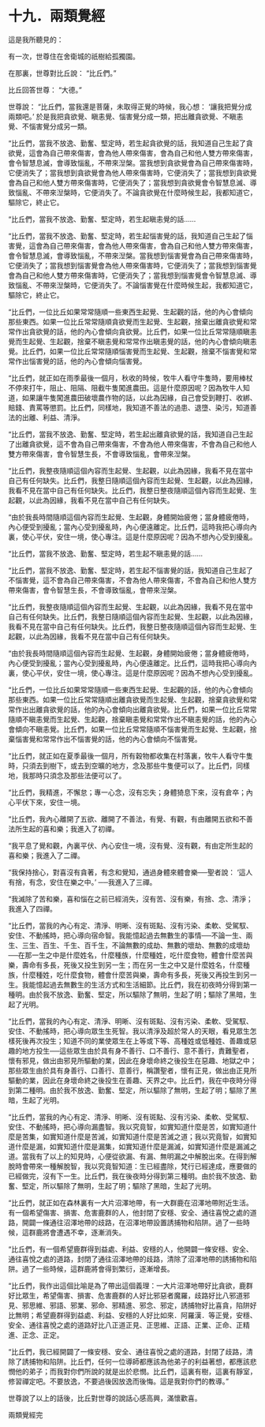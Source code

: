 # 十九．兩類覺經

這是我所聽見的：

有一次，世尊住在舍衛城的祇樹給孤獨園。

在那裏，世尊對比丘說： “比丘們。”

比丘回答世尊： “大德。”

世尊說： “比丘們，當我還是菩薩，未取得正覺的時候，我心想： ‘讓我把覺分成兩類吧。’ 於是我把貪欲覺、瞋恚覺、惱害覺分成一類，把出離貪欲覺、不瞋恚覺、不惱害覺分成另一類。

“比丘們，當我不放逸、勤奮、堅定時，若生起貪欲覺的話，我知道自己生起了貪欲覺，這會為自己帶來傷害，會為他人帶來傷害，會為自己和他人雙方帶來傷害，會令智慧息滅，會導致惱亂，不帶來湼槃。當我想到貪欲覺會為自己帶來傷害時，它便消失了；當我想到貪欲覺會為他人帶來傷害時，它便消失了；當我想到貪欲覺會為自己和他人雙方帶來傷害時，它便消失了；當我想到貪欲覺會令智慧息滅、導致惱亂、不帶來湼槃時，它便消失了。不論貪欲覺在什麼時候生起，我都知道它，驅除它，終止它。

“比丘們，當我不放逸、勤奮、堅定時，若生起瞋恚覺的話……

“比丘們，當我不放逸、勤奮、堅定時，若生起惱害覺的話，我知道自己生起了惱害覺，這會為自己帶來傷害，會為他人帶來傷害，會為自己和他人雙方帶來傷害，會令智慧息滅，會導致惱亂，不帶來湼槃。當我想到惱害覺會為自己帶來傷害時，它便消失了；當我想到惱害覺會為他人帶來傷害時，它便消失了；當我想到惱害覺會為自己和他人雙方帶來傷害時，它便消失了；當我想到惱害覺會令智慧息滅、導致惱亂、不帶來湼槃時，它便消失了。不論惱害覺在什麼時候生起，我都知道它，驅除它，終止它。

“比丘們，一位比丘如果常常隨順一些東西生起覺、生起觀的話，他的內心會傾向那些東西。如果一位比丘常常隨順貪欲覺而生起覺、生起觀，捨棄出離貪欲覺和常常作出貪欲覺的話，他的內心會傾向貪欲覺。比丘們，如果一位比丘常常隨順瞋恚覺而生起覺、生起觀，捨棄不瞋恚覺和常常作出瞋恚覺的話，他的內心會傾向瞋恚覺。比丘們，如果一位比丘常常隨順惱害覺而生起覺、生起觀，捨棄不惱害覺和常常作出惱害覺的話，他的內心會傾向惱害覺。

“比丘們，就正如在雨季最後一個月，秋收的時候，牧牛人看守牛隻時，要用棒杖不停來打牛，阻止、阻隔、阻截牛隻闖進農田。這是什麼原因呢？因為牧牛人知道，如果讓牛隻闖進農田破壞農作物的話，以此為因緣，自己會受到鞭打、收綁、賠錢、責罵等懲罰。比丘們，同樣地，我知道不善法的過患、退墮、染污，知道善法的出離、利益、清淨。

“比丘們，當我不放逸、勤奮、堅定時，若生起出離貪欲覺的話，我知道自己生起了出離貪欲覺，這不會為自己帶來傷害，不會為他人帶來傷害，不會為自己和他人雙方帶來傷害，會令智慧生長，不會導致惱亂，會帶來湼槃。

“比丘們，我整夜隨順這個內容而生起覺、生起觀，以此為因緣，我看不見在當中自己有任何缺失。比丘們，我整日隨順這個內容而生起覺、生起觀，以此為因緣，我看不見在當中自己有任何缺失。比丘們，我整日整夜隨順這個內容而生起覺、生起觀，以此為因緣，我看不見在當中自己有任何缺失。

“由於我長時間隨順這個內容而生起覺、生起觀，身體開始疲倦；當身體疲倦時，內心便受到擾亂；當內心受到擾亂時，內心便遠離定。比丘們，這時我把心導向內裏，使心平伏，安住一境，使心專注。這是什麼原因呢？因為不想內心受到擾亂。

“比丘們，當我不放逸、勤奮、堅定時，若生起不瞋恚覺的話……

“比丘們，當我不放逸、勤奮、堅定時，若生起不惱害覺的話，我知道自己生起了不惱害覺，這不會為自己帶來傷害，不會為他人帶來傷害，不會為自己和他人雙方帶來傷害，會令智慧生長，不會導致惱亂，會帶來湼槃。

“比丘們，我整夜隨順這個內容而生起覺、生起觀，以此為因緣，我看不見在當中自己有任何缺失。比丘們，我整日隨順這個內容而生起覺、生起觀，以此為因緣，我看不見在當中自己有任何缺失。比丘們，我整日整夜隨順這個內容而生起覺、生起觀，以此為因緣，我看不見在當中自己有任何缺失。

“由於我長時間隨順這個內容而生起覺、生起觀，身體開始疲倦；當身體疲倦時，內心便受到擾亂；當內心受到擾亂時，內心便遠離定。比丘們，這時我把心導向內裏，使心平伏，安住一境，使心專注。這是什麼原因呢？因為不想內心受到擾亂。

“比丘們，一位比丘如果常常隨順一些東西生起覺、生起觀的話，他的內心會傾向那些東西。如果一位比丘常常隨順出離貪欲覺而生起覺、生起觀，捨棄貪欲覺和常常作出出離貪欲覺的話，他的內心會傾向出離貪欲覺。比丘們，如果一位比丘常常隨順不瞋恚覺而生起覺、生起觀，捨棄瞋恚覺和常常作出不瞋恚覺的話，他的內心會傾向不瞋恚覺。比丘們，如果一位比丘常常隨順不惱害覺而生起覺、生起觀，捨棄惱害覺和常常作出不惱害覺的話，他的內心會傾向不惱害覺。

“比丘們，就正如在夏季最後一個月，所有穀物都收集在村落裏，牧牛人看守牛隻時，只須去到樹下，或去到空曠的地方，念及那些牛隻便可以了。比丘們，同樣地，我那時只須念及那些法便可以了。

“比丘們，我精進，不懈怠；專一心念，沒有忘失；身體猗息下來，沒有倉卒；內心平伏下來，安住一境。

“比丘們，我內心離開了五欲、離開了不善法，有覺、有觀，有由離開五欲和不善法所生起的喜和樂；我進入了初禪。

“我平息了覺和觀，內裏平伏、內心安住一境，沒有覺、沒有觀，有由定所生起的喜和樂；我進入了二禪。

“我保持捨心，對喜沒有貪著，有念和覺知，通過身體來體會樂──聖者說： ‘這人有捨，有念，安住在樂之中。’ ──我進入了三禪。

“我滅除了苦和樂，喜和惱在之前已經消失，沒有苦、沒有樂，有捨、念、清淨；我進入了四禪。

“比丘們，當我的內心有定、清淨、明晰、沒有斑點、沒有污染、柔軟、受駕馭、安住、不動搖時，把心導向宿命智。我能憶起過去無數生的事情──不論一生、兩生、三生、百生、千生、百千生，不論無數的成劫、無數的壞劫、無數的成壞劫──在那一生之中是什麼姓名，什麼種族，什麼種姓，吃什麼食物，體會什麼苦與樂，壽命有多長，死後又投生到另一生；而在另一生之中又是什麼姓名，什麼種族，什麼種姓，吃什麼食物，體會什麼苦與樂，壽命有多長，死後又再投生到另一生。我能憶起過去無數生的生活方式和生活細節。比丘們，我在初夜時分得到第一種明。由於我不放逸、勤奮、堅定，所以驅除了無明，生起了明；驅除了黑暗，生起了光明。

“比丘們，當我的內心有定、清淨、明晰、沒有斑點、沒有污染、柔軟、受駕馭、安住、不動搖時，把心導向眾生生死智。我以清淨及超於常人的天眼，看見眾生怎樣死後再次投生；知道不同的業使眾生在上等或下等、高種姓或低種姓、善趣或惡趣的地方投生──這些眾生由於具有身不善行、口不善行、意不善行，責難聖者，懷有邪見，做出由邪見所驅動的業，因此在身壞命終之後投生在惡趣、地獄之中；那些眾生由於具有身善行、口善行、意善行，稱讚聖者，懷有正見，做出由正見所驅動的業，因此在身壞命終之後投生在善趣、天界之中。比丘們，我在中夜時分得到第二種明。由於我不放逸、勤奮、堅定，所以驅除了無明，生起了明；驅除了黑暗，生起了光明。

“比丘們，當我的內心有定、清淨、明晰、沒有斑點、沒有污染、柔軟、受駕馭、安住、不動搖時，把心導向漏盡智。我以究竟智，如實知道什麼是苦，如實知道什麼是苦集，如實知道什麼是苦滅，如實知道什麼是苦滅之道；我以究竟智，如實知道什麼是漏，如實知道什麼是漏集，如實知道什麼是漏滅，如實知道什麼是漏滅之道。當我有了以上的知見時，心便從欲漏、有漏、無明漏之中解脫出來。在得到解脫時會帶來一種解脫智，我以究竟智知道：生已經盡除，梵行已經達成，應要做的已經做完，沒有下一生。比丘們，我在後夜時分得到第三種明。由於我不放逸、勤奮、堅定，所以驅除了無明，生起了明；驅除了黑暗，生起了光明。

“比丘們，就正如在森林裏有一大片沼澤地帶，有一大群鹿在沼澤地帶附近生活。有一個希望傷害、損害、危害鹿群的人，他封閉了安穩、安全、通往喜悅之處的道路，開闢一條通往沼澤地帶的歧路，在沼澤地帶設置誘捕物和陷阱。過了一些時候，這群鹿將會遭遇不幸，逐漸消失。

“比丘們，有一個希望鹿群得到益處、利益、安穩的人，他開闢一條安穩、安全、通往喜悅之處的道路，封閉了通往沼澤地帶的歧路，清除了沼澤地帶的誘捕物和陷阱。過了一些時候，這群鹿將會得到繁衍，逐漸增長。

“比丘們，我作出這個比喻是為了帶出這個義理：一大片沼澤地帶好比貪欲，鹿群好比眾生，希望傷害、損害、危害鹿群的人好比邪惡者魔羅，歧路好比八邪道邪見、邪思維、邪語、邪業、邪命、邪精進、邪念、邪定，誘捕物好比喜貪，陷阱好比無明；希望鹿群得到益處、利益、安穩的人好比如來．阿羅漢．等正覺，安穩、安全、通往喜悅之處的道路好比八正道正見、正思維、正語、正業、正命、正精進、正念、正定。

“比丘們，我已經開闢了一條安穩、安全、通往喜悅之處的道路，封閉了歧路，清除了誘捕物和陷阱。比丘們，任何一位導師都應該為他弟子的利益著想，都應該悲憫他的弟子；而我對你們所說的就是出於悲憫。比丘們，這裏有樹，這裏有靜室，修習禪定吧。不要放逸，不要過後因放逸而後悔。這是我對你們的教導。”

世尊說了以上的話後，比丘對世尊的說話心感高興，滿懷歡喜。

兩類覺經完

